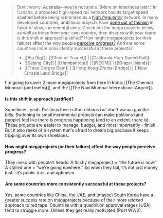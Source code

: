 > Don’t worry, Australia—you’re not alone. (More on loneliness later.) In Canada, a proposed high-speed rail network had its target speed slashed before being rebranded as a [high *frequency*](https://thewalrus.ca/high-speed-rail/) network. In many developed countries, ambitious projects have [gone out of fashion](https://www.newyorker.com/news/news-desk/bertha-seattle-infrastructure-trouble-megaprojects) in favor of slow, incremental ones. Check out the mega projects below, as well as those from your own country, then discuss with your team: is this shift in approach justified? How might megaprojects (or their failure) affect the way people [perceive progress?](https://www.tandfonline.com/doi/full/10.1080/02513625.2019.1630189#d1e235) And are some countries more consistently successful at these projects?
>
>    - [[Big Dig]] | [[Channel Tunnel]] | [[California High-Speed Rail]]
>    - [[Sejong City]] | [[Hambantota]] | [[NEOM]] | [[Khazar Islands]]
>    - [[Three Gorges Dam]] | [[Hong Kong-Zhuhai Bridge]] | [[New Eurasia Land Bridge]]

I'm going to cover 2 more megaprojects from here in India: [[The Chennai Monorail (and metro)]], and the [[The Navi Mumbai International Airport]].

#### **Is this shift in approach justified?**
Sometimes, yeah. Politions love cutton ribbons but don't wanna pay the bills. Switching to small incremental projects can make politions (and people) feel like there is progress happening (and to an extent, there is). These projects are easier to manage, budget, and most importantly - finish. But it also reeks of a system that's afraid to dream big because it keeps tripping over its own shoelaces.

#### **How might megaprojects (or their failure) affect the way people perceive progress?**
They mess with people’s heads. A flashy megaproject = “the future is now.” A stalled one = “we’re going nowhere.” So when they fail, it’s not just money lost—it’s public trust and optimism

#### **Are some countries more consistently successful at these projects?**
Yes, some countries like China, the UAE, and (maybe) South Korea have a greater success rate on megaprojects because of their more *relaxed* approach to red tape. Countries with a quadrillion approval stages (USA) tend to struggle more. Unless they get really motivated (Post WW2).
